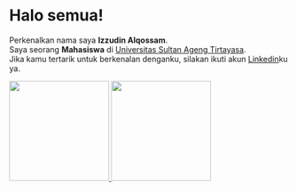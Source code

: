 # Halo semua! 
Perkenalkan nama saya **Izzudin Alqossam**.\
Saya seorang **Mahasiswa** di [Universitas Sultan Ageng Tirtayasa](https://untirta.ac.id/).\
Jika kamu tertarik untuk berkenalan denganku, silakan ikuti akun [Linkedin](https://www.linkedin.com/in/izzudin-alqossam-a07062284/)ku ya.
 
<p align="left">
<a href="https://github.com/LizzLizzLizz">
  <img height="180em" src="https://github-readme-stats-eight-theta.vercel.app/api?username=LizzLizzLizz&show_icons=true&theme=algolia&include_all_commits=true&count_private=true"/>
  <img height="180em" src="https://github-readme-stats-eight-theta.vercel.app/api/top-langs/?username=LizzLizzLizz&layout=compact&langs_count=8&theme=algolia"/>
</a>
</p>

<!---
LizzLizzLizz/LizzLizzLizz is a ✨ special ✨ repository because its `README.md` (this file) appears on your GitHub profile.
You can click the Preview link to take a look at your changes.
--->
